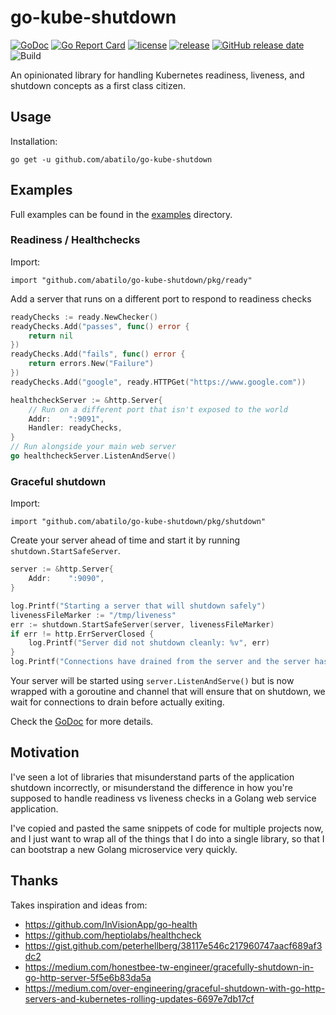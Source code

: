 # go-kube-shutdown
[![GoDoc](https://godoc.org/github.com/abatilo/go-kube-shutdown?status.svg)](http://godoc.org/github.com/abatilo/go-kube-shutdown)
[![Go Report Card](https://goreportcard.com/badge/github.com/abatilo/go-kube-shutdown)](https://goreportcard.com/report/github.com/abatilo/go-kube-shutdown)
[![license](https://img.shields.io/github/license/abatilo/go-kube-shutdown.svg)](https://github.com/abatilo/go-kube-shutdown/blob/master/LICENSE)
[![release](https://img.shields.io/github/release/abatilo/go-kube-shutdown.svg)](https://github.com/abatilo/go-kube-shutdown/releases/latest)
[![GitHub release date](https://img.shields.io/github/release-date/abatilo/go-kube-shutdown.svg)](https://github.com/abatilo/go-kube-shutdown/releases)
![Build](https://github.com/abatilo/go-kube-shutdown/workflows/.github/workflows/build.yml/badge.svg)

An opinionated library for handling Kubernetes readiness, liveness, and
shutdown concepts as a first class citizen.

## Usage
Installation:
```
go get -u github.com/abatilo/go-kube-shutdown
```

## Examples
Full examples can be found in the [examples](./examples/) directory.

### Readiness / Healthchecks
Import:
```
import "github.com/abatilo/go-kube-shutdown/pkg/ready"
```

Add a server that runs on a different port to respond to readiness checks
```go
readyChecks := ready.NewChecker()
readyChecks.Add("passes", func() error {
	return nil
})
readyChecks.Add("fails", func() error {
	return errors.New("Failure")
})
readyChecks.Add("google", ready.HTTPGet("https://www.google.com"))

healthcheckServer := &http.Server{
	// Run on a different port that isn't exposed to the world
	Addr:    ":9091",
	Handler: readyChecks,
}
// Run alongside your main web server
go healthcheckServer.ListenAndServe()
```

### Graceful shutdown
Import:
```
import "github.com/abatilo/go-kube-shutdown/pkg/shutdown"
```

Create your server ahead of time and start it by running `shutdown.StartSafeServer`.
```go
server := &http.Server{
	Addr:    ":9090",
}

log.Printf("Starting a server that will shutdown safely")
livenessFileMarker := "/tmp/liveness"
err := shutdown.StartSafeServer(server, livenessFileMarker)
if err != http.ErrServerClosed {
	log.Printf("Server did not shutdown cleanly: %v", err)
}
log.Printf("Connections have drained from the server and the server has shutdown")
```

Your server will be started using `server.ListenAndServe()` but is now wrapped with a goroutine and channel that will ensure that on shutdown, we wait for connections to drain before actually exiting.

Check the [GoDoc](https://godoc.org/github.com/abatilo/go-kube-shutdown?status.svg) for more details.

## Motivation
I've seen a lot of libraries that misunderstand parts of the application
shutdown incorrectly, or misunderstand the difference in how you're supposed to
handle readiness vs liveness checks in a Golang web service application.

I've copied and pasted the same snippets of code for multiple projects now, and
I just want to wrap all of the things that I do into a single library, so that
I can bootstrap a new Golang microservice very quickly.

## Thanks
Takes inspiration and ideas from:
* https://github.com/InVisionApp/go-health
* https://github.com/heptiolabs/healthcheck
* https://gist.github.com/peterhellberg/38117e546c217960747aacf689af3dc2
* https://medium.com/honestbee-tw-engineer/gracefully-shutdown-in-go-http-server-5f5e6b83da5a
* https://medium.com/over-engineering/graceful-shutdown-with-go-http-servers-and-kubernetes-rolling-updates-6697e7db17cf
